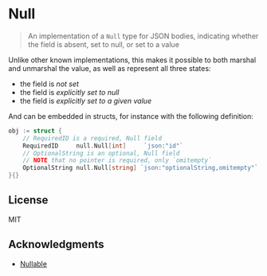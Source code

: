 # Null

> An implementation of a `Null` type for JSON bodies, indicating whether the field is absent, set to null, or set to a value

Unlike other known implementations, this makes it possible to both marshal and unmarshal the value, as well as represent all three states:

- the field is _not set_
- the field is _explicitly set to null_
- the field is _explicitly set to a given value_

And can be embedded in structs, for instance with the following definition:

```go
obj := struct {
    // RequiredID is a required, Null field
    RequiredID     null.Null[int]     `json:"id"`
    // OptionalString is an optional, Null field
    // NOTE that no pointer is required, only `omitempty`
    OptionalString null.Null[string] `json:"optionalString,omitempty"`
}{}
```

## License

MIT

## Acknowledgments

- [Nullable](https://github.com/oapi-codegen/Nullable)  
